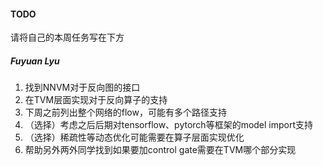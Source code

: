 #### TODO
请将自己的本周任务写在下方

##### Fuyuan Lyu
1. 找到NNVM对于反向图的接口
2. 在TVM层面实现对于反向算子的支持
3. 下周之前列出整个网络的flow，可能有多个路径支持
4. （选择）考虑之后后期对tensorflow、pytorch等框架的model import支持
5. （选择）稀疏性等动态优化可能需要在算子层面实现优化
5. 帮助另外两外同学找到如果要加control gate需要在TVM哪个部分实现
